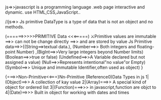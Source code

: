 js=>>javascript is a programming language .web page interactive and dynamic. use HTML,CSS,JavaScript..

//js=>> Js primitive DataType is a type of data that is not an object and no methods.

(======>>>>>PRIMITIVE Data <<<=====)
⚔Primitive values are immutable ==>> can not be change directly ==>> and are  stored by value 
Js Primitive data==>>{(String==>textual data.),
(Number==>> Both integers and floating-point Number)
,(BigInt==>>Very large integers beyond Number limits)
(Boolean==>>true or false)
(Undefined==>>A Variable declared but not assigned a value)
(Null==>>Represents intentional"no value"or Empty)
(Symbol==>> Unique and immutable Identifier,often used as object)
}

{===>>Non-Primitive<<===}Nn-Primitive (Reference0)Data Types in js 
1|(Object)==>> A collection of kay value
2|(Array)===>> A special kind of object for ordered list
3|(Function)===>>> in javascript,function are objct to
4|(Date)==>>> Built in object for working with dates and times